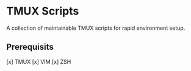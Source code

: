 # TMUX Scripts

A collection of maintainable TMUX scripts for rapid environment setup.

## Prerequisits
[x] TMUX
[x] VIM
[x] ZSH
